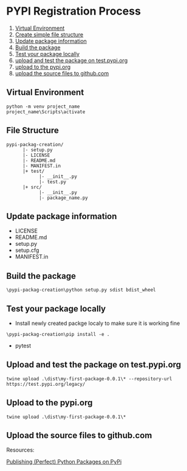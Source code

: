 # PYPI Registration Process 

1. [Virtual Environment](#virtual-nvironment)
1. [Create simple file structure](#file-structure)
2. [Update package information](#update-package-information)
3. [Build the package](#build-the-package)
4. [Test your package locally](#test-your-package-locally)
5. [upload and test the package on test.pypi.org](#upload-and-test-the-package-on-testpypiorg)
6. [upload to the pypi.org](#upload-to-the-pypiorg)
7. [upload the source files to github.com](#upload-the-source-files-to-githubcom)

## Virtual Environment

```
python -m venv project_name
project_name\Scripts\activate
```

## File Structure


```
pypi-packag-creation/
      |- setup.py
      |- LICENSE
      |- README.md
      |- MANIFEST.in
      |+ test/
            |- __init__.py
            |- test.py
      |+ src/
            |- __init__.py
            |- package_name.py
```

## Update package information
- LICENSE
- README.md
- setup.py
- setup.cfg
- MANIFEST.in


## Build the package

`\pypi-packag-creation\python setup.py sdist bdist_wheel`

## Test your package locally
- Install newly created packge localy to make sure it is working fine

`\pypi-packag-creation\pip install -e .`

- pytest

## Upload and test the package on test.pypi.org

`twine upload .\dist\my-first-package-0.0.1\* --repository-url https://test.pypi.org/legacy/`

## Upload to the pypi.org

`twine upload .\dist\my-first-package-0.0.1\*`

## Upload the source files to github.com




Resources:

[Publishing (Perfect) Python Packages on PyPi](https://www.youtube.com/watch?v=GIF3LaRqgXo)












